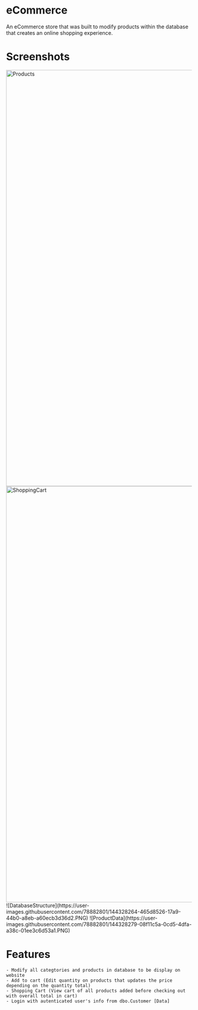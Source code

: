 # eCommerce

An eCommerce store that was built to modify products within the database that creates an online shopping experience.

# Screenshots

<img width="1128" alt="Products" src="https://user-images.githubusercontent.com/78882801/144328180-2aa0bec3-0daf-4167-8b01-4ef5d233b78a.PNG">
<img width="1128" alt="ShoppingCart" src="https://user-images.githubusercontent.com/78882801/144328208-6db90ef4-0d40-47f1-bb54-142ecdbf7f02.PNG">
![DatabaseStructure](https://user-images.githubusercontent.com/78882801/144328264-465d8526-17a9-44b0-a8eb-a60ecb3d36d2.PNG)
![ProductData](https://user-images.githubusercontent.com/78882801/144328279-08f11c5a-0cd5-4dfa-a38c-01ee3c6d53a1.PNG)

# Features 
  
    - Modify all categtories and products in database to be display on website
    - Add to cart (Edit quantity on products that updates the price depending on the quantity total)
    - Shopping Cart (View cart of all products added before checking out with overall total in cart)
    - Login with autenticated user's info from dbo.Customer [Data]
